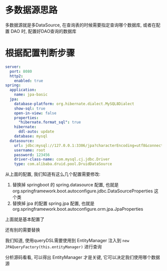 # 多数据源思路

多数据源就是多DataSource, 在查询表的时候需要指定查询哪个数据库, 或者在配置 DAO 时, 配置好DAO查询的数据库

# 根据配置判断步骤

```yaml
server:
  port: 8080
  http2:
    enabled: true
spring:
  application:
    name: jpa-basic
  jpa:
    database-platform: org.hibernate.dialect.MySQL8Dialect
    show-sql: true
    open-in-view: false
    properties:
      "hibernate.format_sql": true
    hibernate:
      ddl-auto: update
    database: mysql
  datasource:
    url: jdbc:mysql://127.0.0.1:3306/jpa?characterEncoding=utf8&connectTimeout=1000&socketTimeout=3000&autoReconnect=true&useUnicode=true&useSSL=false&serverTimezone=UTC
    username: root
    password: 123456
    driver-class-name: com.mysql.cj.jdbc.Driver
    type: com.alibaba.druid.pool.DruidDataSource
```

从上面的配置, 我们知道有这么几个配置需要修改:
1. 替换掉 springboot 的 spring.datasource 配置, 也就是 org.springframework.boot.autoconfigure.jdbc.DataSourceProperties 这个类
2. 替换掉 jpa 的配置 spring.jpa 配置, 也就是 org.springframework.boot.autoconfigure.orm.jpa.JpaProperties

上面就是基本配置了

还有别的需要替换

我们知道, 使用queryDSL需要使用到 EntityManager 注入到 `new JPAQueryFactory(this.entityManager)` 进行查询

分析源码看看, 可以得出 EntityManager 才是关键, 它可以决定我们使用哪个数据源